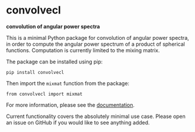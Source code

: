 
convolvecl
==========

**convolution of angular power spectra**

This is a minimal Python package for convolution of angular power spectra, in
order to compute the angular power spectrum of a product of spherical functions.
Computation is currently limited to the mixing matrix.

The package can be installed using pip:

    pip install convolvecl

Then import the `mixmat` function from the package:

    from convolvecl import mixmat

For more information, please see the [documentation].

Current functionality covers the absolutely minimal use case.  Please open an
issue on GitHub if you would like to see anything added.

[documentation]: https://cltools.readthedocs.io/convolvecl/
